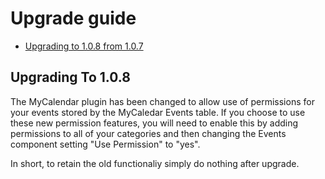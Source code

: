 # Upgrade guide

- [Upgrading to 1.0.8 from 1.0.7](#upgrade-1.0.8)

<a name="upgrade-1.0.8"></a>
## Upgrading To 1.0.8

The MyCalendar plugin has been changed to allow use of permissions for your events stored by the MyCaledar Events table.
If you choose to use these new permission features, you will need to enable this by adding permissions to all of your categories and then changing the Events component setting "Use Permission" to "yes".

In short, to retain the old functionaliy simply do nothing after upgrade.